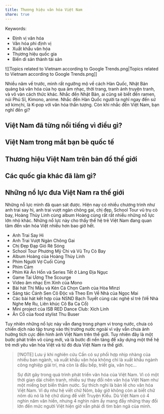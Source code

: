 ```yaml
---
title: Thương hiệu văn hóa Việt Nam
share: true
---
```


Keywords:
* Định vị văn hóa
* Văn hóa phi định vị
* Xuất khẩu văn hóa
* Thương hiệu quốc gia
* Biến di sản thành tài sản

![[Topics related to Vietnam according to Google Trends.png|Topics related to Vietnam according to Google Trends.png]]

Nhiều năm về trước, mình rất ngưỡng mộ về cách Hàn Quốc, Nhật Bản quảng bá văn hóa của họ qua âm nhạc, thời trang, tranh ảnh truyện tranh, và vô vàn cách thức khác. Nhắc đến Nhật Bản, ai cũng sẽ biết đến ramen, núi Phú Sĩ, Kimono, anime. Nhắc đến Hàn Quốc người ta nghĩ ngay đến sứ xở kimchi, là K-pop với văn hóa thần tượng. Còn khi nhắc đến Việt Nam, bạn nghĩ đến gì?

## Việt Nam đã từng nổi tiếng vì điều gì?

## Việt Nam trong mắt bạn bè quốc tế

## Thương hiệu Việt Nam trên bản đồ thế giới

## Các quốc gia khác đã làm gì?

## Những nổ lực đưa Việt Nam ra thế giới
Những nỗ lực mình đã quan sát được. Hiện nay có nhiều chương trình như anh trai say hi, anh trai vượt ngàn chông gai, chị đẹp, School Tour vũ trụ cò bay, Hoàng Thùy Linh cùng album Hoàng cùng rất rất nhiều những nổ lực lớn nhỏ khác. Những nổ lực này cho thấy thế hệ trẻ Việt Nam đang quan tâm đến văn hóa Việt nhiều hơn bao giờ hết.

* Anh Trai Say Hi
* Anh Trai Vượt Ngàn Chông Gai
* Chị Đẹp Đạp Gió Rẽ Sóng
* School Tour Phương Mỹ Chi và Vũ Trụ Cò Bay
* Album Hoàng của Hoàng Thùy Linh
* Phim Người Vợ Cuối Cùng
* Phim Cám
* Phim Kẻ Ăn Hồn và Series Tết ở Làng Địa Ngục
* Game Tai Ương The Scourge
* Video âm nhạc Em Xinh của Mono
* Bài hát Thị Mầu và Kén Cá Chọn Canh của Hòa Minzi
* Sáng tác Cánh Sen Cô Độc và Theo Em Về Nhà của Ngọc Mai
* Các bài hát kết hợp của NSND Bạch Tuyết cùng các nghệ sĩ trẻ (Về Nhà Nghe Mẹ Ru, Liên khúc Cô Ba Ca Cổ)
* Mini project của ISB RED Dance Club: Xích Linh
* Ăn Cỗ của food stylist Thu Buser

Tuy nhiên những nổ lực này vẫn đang trong phạm vi trong nước, chưa có chiến dịch nào tập trung vào thị trường nước ngoài vì vậy vẫn chưa ảnh hưởng tích cực đến hình ảnh Việt Nam trên thế giới. Tuy nhiên đây là một bước phát triển vô cùng mới, và là bước đi nền tảng để xây dựng một thế hệ trẻ mới yêu văn hóa Việt và từ đó đưa Việt Nam ra thế giới.



> [!NOTE] Lưu ý khi nghiên cứu
> Cần có sự phối hợp nhịp nhàng của nhiều ban ngành, và xuất khẩu văn hóa không chỉ là xuất khẩu ngành công nghiệp giải trí, mà còn là đầu bếp, triết gia, văn học...
> 
> Sự đứt gãy trong quá trình phát triển văn hóa của Việt Nam. Vì có một thời gian dài chiến tranh, nhiều sự thay đổi nên văn hóa Việt Nam như một miếng bọt biển thấm nước. Sự thích nghi là bản lề cho văn hóa Việt Nam. Ví dụ như hệ viết chữ Nôm, bây giờ không còn ai biết chữ nôm dù nó là hệ chữ dùng để viết Truyện Kiều. Dù Việt Nam có 4 nghìn năm văn hiến, nhưng 4 nghìn năm ấy mang đầy những thay đổi lớn đến mức người Việt hiện giờ vẫn phải đi tìm bản ngã của mình.



